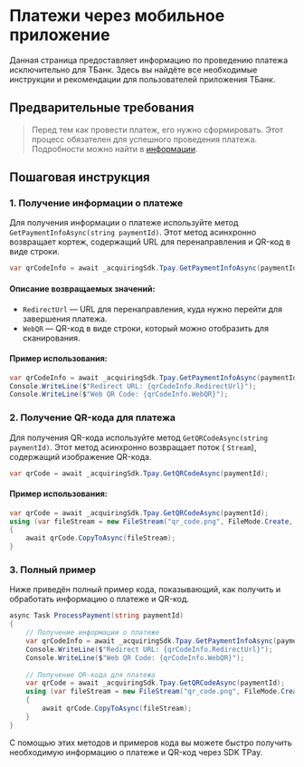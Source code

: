 # Платежи через мобильное приложение

Данная страница предоставляет информацию по проведению платежа исключительно для ТБанк. Здесь вы найдёте все необходимые
инструкции и рекомендации для пользователей приложения ТБанк.

## Предварительные требования

> Перед тем как провести платеж, его нужно сформировать. Этот процесс обязателен для успешного проведения платежа.
> Подробности можно найти в [информации](tbank-payments-form.md#tbank-payment-init).

## Пошаговая инструкция

### 1. Получение информации о платеже

Для получения информации о платеже используйте метод `GetPaymentInfoAsync(string paymentId)`. Этот метод асинхронно
возвращает кортеж, содержащий URL для перенаправления и QR-код в виде строки.

```C#
var qrCodeInfo = await _acquiringSdk.Tpay.GetPaymentInfoAsync(paymentId);
```

#### Описание возвращаемых значений:

- `RedirectUrl` — URL для перенаправления, куда нужно перейти для завершения платежа.
- `WebQR` — QR-код в виде строки, который можно отобразить для сканирования.

#### Пример использования:

```C#
var qrCodeInfo = await _acquiringSdk.Tpay.GetPaymentInfoAsync(paymentId);
Console.WriteLine($"Redirect URL: {qrCodeInfo.RedirectUrl}");
Console.WriteLine($"Web QR Code: {qrCodeInfo.WebQR}");
```

### 2. Получение QR-кода для платежа

Для получения QR-кода используйте метод `GetQRCodeAsync(string paymentId)`. Этот метод асинхронно возвращает поток (
`Stream`), содержащий изображение QR-кода.

```C#
var qrCode = await _acquiringSdk.Tpay.GetQRCodeAsync(paymentId);
```

#### Пример использования:

```C#
var qrCode = await _acquiringSdk.Tpay.GetQRCodeAsync(paymentId);
using (var fileStream = new FileStream("qr_code.png", FileMode.Create, FileAccess.Write))
{
    await qrCode.CopyToAsync(fileStream);
}
```

### 3. Полный пример

Ниже приведён полный пример кода, показывающий, как получить и обработать информацию о платеже и QR-код.

```C#
async Task ProcessPayment(string paymentId)
{
    // Получение информации о платеже
    var qrCodeInfo = await _acquiringSdk.Tpay.GetPaymentInfoAsync(paymentId);
    Console.WriteLine($"Redirect URL: {qrCodeInfo.RedirectUrl}");
    Console.WriteLine($"Web QR Code: {qrCodeInfo.WebQR}");
    
    // Получение QR-кода для платежа
    var qrCode = await _acquiringSdk.Tpay.GetQRCodeAsync(paymentId);
    using (var fileStream = new FileStream("qr_code.png", FileMode.Create, FileAccess.Write))
    {
        await qrCode.CopyToAsync(fileStream);
    }
}
```

С помощью этих методов и примеров кода вы можете быстро получить необходимую информацию о платеже и QR-код через SDK
TPay.